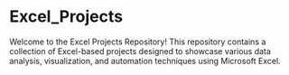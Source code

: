 # Excel_Projects
Welcome to the Excel Projects Repository! This repository contains a collection of Excel-based projects designed to showcase various data analysis, visualization, and automation techniques using Microsoft Excel.
